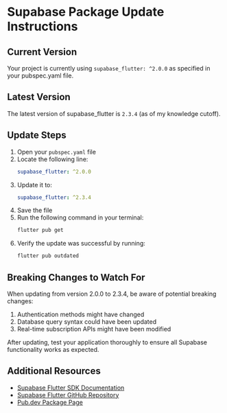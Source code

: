 # Supabase Package Update Instructions

## Current Version
Your project is currently using `supabase_flutter: ^2.0.0` as specified in your pubspec.yaml file.

## Latest Version
The latest version of supabase_flutter is `2.3.4` (as of my knowledge cutoff).

## Update Steps

1. Open your `pubspec.yaml` file
2. Locate the following line:
   ```yaml
   supabase_flutter: ^2.0.0
   ```
3. Update it to:
   ```yaml
   supabase_flutter: ^2.3.4
   ```
4. Save the file
5. Run the following command in your terminal:
   ```bash
   flutter pub get
   ```
6. Verify the update was successful by running:
   ```bash
   flutter pub outdated
   ```

## Breaking Changes to Watch For

When updating from version 2.0.0 to 2.3.4, be aware of potential breaking changes:

1. Authentication methods might have changed
2. Database query syntax could have been updated
3. Real-time subscription APIs might have been modified

After updating, test your application thoroughly to ensure all Supabase functionality works as expected.

## Additional Resources
- [Supabase Flutter SDK Documentation](https://supabase.com/docs/reference/dart/introduction)
- [Supabase Flutter GitHub Repository](https://github.com/supabase/supabase-flutter)
- [Pub.dev Package Page](https://pub.dev/packages/supabase_flutter)